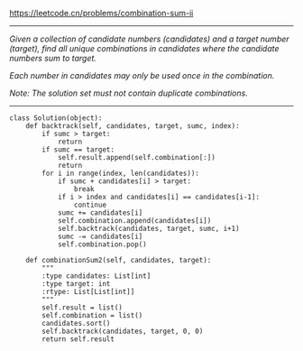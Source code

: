 https://leetcode.cn/problems/combination-sum-ii
***
*Given a collection of candidate numbers (candidates) and a target number (target), find all unique combinations in candidates where the candidate numbers sum to target.*

*Each number in candidates may only be used once in the combination.*

*Note: The solution set must not contain duplicate combinations.*
***
```
class Solution(object):
    def backtrack(self, candidates, target, sumc, index):
        if sumc > target:
            return 
        if sumc == target:
            self.result.append(self.combination[:])
            return
        for i in range(index, len(candidates)):
            if sumc + candidates[i] > target:
                break
            if i > index and candidates[i] == candidates[i-1]:
                continue
            sumc += candidates[i]
            self.combination.append(candidates[i])
            self.backtrack(candidates, target, sumc, i+1)
            sumc -= candidates[i]
            self.combination.pop()

    def combinationSum2(self, candidates, target):
        """
        :type candidates: List[int]
        :type target: int
        :rtype: List[List[int]]
        """
        self.result = list()
        self.combination = list()
        candidates.sort()
        self.backtrack(candidates, target, 0, 0)
        return self.result
